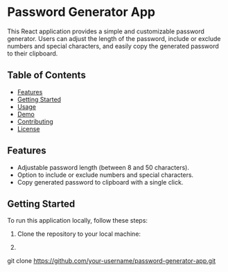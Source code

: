 # Password Generator App

This React application provides a simple and customizable password generator. Users can adjust the length of the password, include or exclude numbers and special characters, and easily copy the generated password to their clipboard.

## Table of Contents
- [Features](#features)
- [Getting Started](#getting-started)
- [Usage](#usage)
- [Demo](#demo)
- [Contributing](#contributing)
- [License](#license)

## Features
- Adjustable password length (between 8 and 50 characters).
- Option to include or exclude numbers and special characters.
- Copy generated password to clipboard with a single click.

## Getting Started
To run this application locally, follow these steps:

1. Clone the repository to your local machine:
2.  ```bash
   git clone https://github.com/your-username/password-generator-app.git
